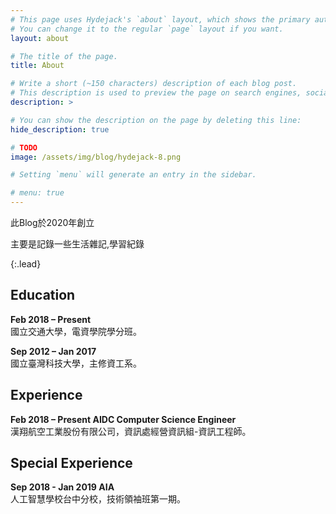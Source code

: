 ```yaml
---
# This page uses Hydejack's `about` layout, which shows the primary author's picture and about text at the top.
# You can change it to the regular `page` layout if you want.
layout: about

# The title of the page.
title: About

# Write a short (~150 characters) description of each blog post.
# This description is used to preview the page on search engines, social media, etc.
description: >

# You can show the description on the page by deleting this line:
hide_description: true

# TODO
image: /assets/img/blog/hydejack-8.png

# Setting `menu` will generate an entry in the sidebar.

# menu: true
---
```


此Blog於2020年創立

主要是記錄一些生活雜記,學習紀錄


{:.lead}


## Education

**Feb 2018 – Present**<BR>
國立交通大學，電資學院學分班。<BR>


**Sep 2012 – Jan 2017**<BR>
國立臺灣科技大學，主修資工系。<BR>



## Experience

**Feb 2018 – Present AIDC Computer Science Engineer**<BR>
漢翔航空工業股份有限公司，資訊處經營資訊組-資訊工程師。<BR>


## Special Experience

**Sep 2018 - Jan 2019 AIA**<BR>
人工智慧學校台中分校，技術領袖班第一期。<BR>


<!-- 
code block
~~~js
~~~
 -->
<!-- 
|                                     | Free                                   | PRO                                          |
|:------------------------------------|:--------------------------------------:|:--------------------------------------------:|
| Blog                                | &#x2714;                               | &#x2714;                                     |
| [Features][feat]                    | &#x2714;                               | &#x2714;                                     |
| [Portfolio] Layout                  |                                        | &#x2714;                                     |
| [Resume] Layout                     |                                        | &#x2714;                                     |
| [Welcome] Layout                    |                                        | &#x2714;                                     |
| [Newsletter Box][news]              |                                        | &#x2714;                                     |
| [Custom Forms][forms]               |                                        | &#x2714;                                     |
| No Hydejack Branding                |                                        | &#x2714;                                     |
| License                             | [GPL-3.0][license]                     | [PRO]                                        |
| Source                              | [GitHub][src]                          | Included                                     |
| Support[^1]                         | No                                     | No                                           |
| Price                               | Free                                   | $29                                          |
|                                     | [**Download**][kit]                    | [**Buy Now - $29**][buy] [^2]                |
{:.stretch-table}
 -->

[blog]: https://www.xiaosean.website
[post]: https://www.xiaosean.website/posts/
[臺灣科技大學電腦研習社]: https://www.facebook.com/ntustcc
